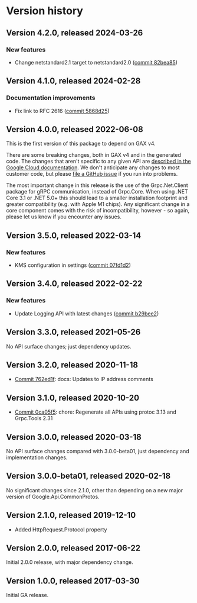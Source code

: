 # Version history

## Version 4.2.0, released 2024-03-26

### New features

- Change netstandard2.1 target to netstandard2.0 ([commit 82bea85](https://github.com/googleapis/google-cloud-dotnet/commit/82bea850661975b9750ac30753528cc9d2e05240))

## Version 4.1.0, released 2024-02-28

### Documentation improvements

- Fix link to RFC 2616 ([commit 5868d25](https://github.com/googleapis/google-cloud-dotnet/commit/5868d2595a028cca59aa9bd5882e0389ead7eed5))

## Version 4.0.0, released 2022-06-08

This is the first version of this package to depend on GAX v4.

There are some breaking changes, both in GAX v4 and in the generated
code. The changes that aren't specific to any given API are [described in the Google Cloud
documentation](https://cloud.google.com/dotnet/docs/reference/help/breaking-gax4).
We don't anticipate any changes to most customer code, but please [file a
GitHub issue](https://github.com/googleapis/google-cloud-dotnet/issues/new/choose)
if you run into problems.

The most important change in this release is the use of the Grpc.Net.Client package
for gRPC communication, instead of Grpc.Core. When using .NET Core 3.1 or .NET 5.0+
this should lead to a smaller installation footprint and greater compatibility (e.g.
with Apple M1 chips). Any significant change in a core component comes with the risk
of incompatibility, however - so again, please let us know if you encounter any
issues.
## Version 3.5.0, released 2022-03-14

### New features

- KMS configuration in settings ([commit 07fd1d2](https://github.com/googleapis/google-cloud-dotnet/commit/07fd1d2571c192bdce5a4f1aa2f4caf53bfc3b41))

## Version 3.4.0, released 2022-02-22

### New features

- Update Logging API with latest changes ([commit b29bee2](https://github.com/googleapis/google-cloud-dotnet/commit/b29bee29cd0000c5d6aea64169dbe4866f74b17a))

## Version 3.3.0, released 2021-05-26

No API surface changes; just dependency updates.

## Version 3.2.0, released 2020-11-18

- [Commit 762ed1f](https://github.com/googleapis/google-cloud-dotnet/commit/762ed1f): docs: Updates to IP address comments

## Version 3.1.0, released 2020-10-20

- [Commit 0ca05f5](https://github.com/googleapis/google-cloud-dotnet/commit/0ca05f5): chore: Regenerate all APIs using protoc 3.13 and Grpc.Tools 2.31

## Version 3.0.0, released 2020-03-18

No API surface changes compared with 3.0.0-beta01, just dependency
and implementation changes.

## Version 3.0.0-beta01, released 2020-02-18

No significant changes since 2.1.0, other than depending on a new major version of Google.Api.CommonProtos.

## Version 2.1.0, released 2019-12-10

- Added HttpRequest.Protocol property

## Version 2.0.0, released 2017-06-22

Initial 2.0.0 release, with major dependency change.

## Version 1.0.0, released 2017-03-30

Initial GA release.
